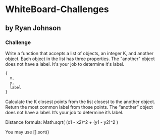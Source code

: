 # WhiteBoard-Challenges

## by Ryan Johnson

### Challenge
Write a function that accepts a list of objects, an integer K, and another object. Each object in the list has three properties. The "another" object does not have a label. It's your job to determine it's label.
```js
{
  x,
  y,
  label
}
```
Calculate the K closest points from the list closest to the another object. Return the most common label from those points. The “another” object does not have a label. It’s your job to determine it’s label.

Distance formula: Math.sqrt( (x1 - x2)^2 + (y1 - y2)^2 )

You may use [].sort()
